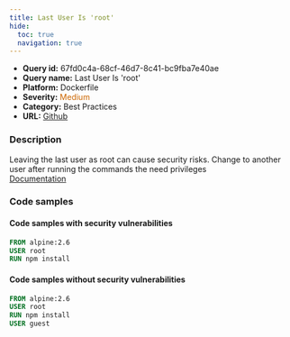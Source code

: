```yaml
---
title: Last User Is 'root'
hide:
  toc: true
  navigation: true
---
```


<style>
  .highlight .hll {
    background-color: #ff171742;
  }
  .md-content {
    max-width: 1100px;
    margin: 0 auto;
  }
</style>

-   **Query id:** 67fd0c4a-68cf-46d7-8c41-bc9fba7e40ae
-   **Query name:** Last User Is 'root'
-   **Platform:** Dockerfile
-   **Severity:** <span style="color:#C60">Medium</span>
-   **Category:** Best Practices
-   **URL:** [Github](https://github.com/Checkmarx/kics/tree/master/assets/queries/dockerfile/last_user_is_root)

### Description
Leaving the last user as root can cause security risks. Change to another user after running the commands the need privileges<br>
[Documentation](https://docs.docker.com/engine/reference/builder/#user)

### Code samples
#### Code samples with security vulnerabilities
```dockerfile title="Positive test num. 1 - dockerfile file" hl_lines="2"
FROM alpine:2.6
USER root
RUN npm install
```


#### Code samples without security vulnerabilities
```dockerfile title="Negative test num. 1 - dockerfile file"
FROM alpine:2.6
USER root
RUN npm install
USER guest
```

